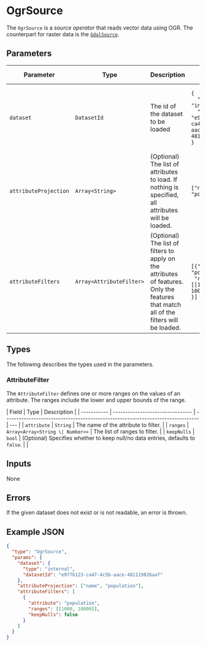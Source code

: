 # OgrSource

The `OgrSource` is a _source operator_ that reads vector data using OGR.
The counterpart for raster data is the [`GdalSource`](./gdalsource.md).

## Parameters

| Parameter             | Type                     | Description                                                                                                                            | Example Value                                                                                                                        | Default Value |
| --------------------- | ------------------------ | -------------------------------------------------------------------------------------------------------------------------------------- | ------------------------------------------------------------------------------------------------------------------------------------ | ------------- |
| `dataset`             | `DatasetId`              | The id of the dataset to be loaded                                                                                                     | <pre><code>{<br>&nbsp;&nbsp;"type": "internal",<br>&nbsp;&nbsp;"datasetId": "e977b123-ca47-4c5b-aace-481119826aaf"<br>}</code></pre> |               |
| `attributeProjection` | `Array<String>`          | (Optional) The list of attributes to load. If nothing is specified, all attributes will be loaded.                                     | <code>["name", "population"]</code>                                                                                                  |               |
| `attributeFilters`    | `Array<AttributeFilter>` | (Optional) The list of filters to apply on the attributes of features. Only the features that match all of the filters will be loaded. | <pre><code>[{"attribute": "populuation",<br> "ranges": [[1000, 10000]]<br>}]</code></pre>                                            |               |

## Types

The following describes the types used in the parameters.

### AttributeFilter

The `AttributeFilter` defines one or more ranges on the values of an attribute. The ranges include the lower and upper bounds of the range.

| Field       | Type                             | Description                                                                     |
| ----------- | -------------------------------- | ------------------------------------------------------------------------------- | --- |
| `attribute` | `String`                         | The name of the attribute to filter.                                            |
| `ranges`    | `Array<Array<String \| Number>>` | The list of ranges to filter.                                                   |
| `keepNulls` | `bool`                           | (Optional) Specifies whether to keep null/no data entries, defaults to `false`. |     |

## Inputs

None

## Errors

If the given dataset does not exist or is not readable, an error is thrown.

## Example JSON

```json
{
  "type": "OgrSource",
  "params": {
    "dataset": {
      "type": "internal",
      "datasetId": "e977b123-ca47-4c5b-aace-481119826aaf"
    },
    "attributeProjection": ["name", "population"],
    "attributeFilters": [
      {
        "attribute": "population",
        "ranges": [[1000, 10000]],
        "keepNulls": false
      }
    ]
  }
}
```
